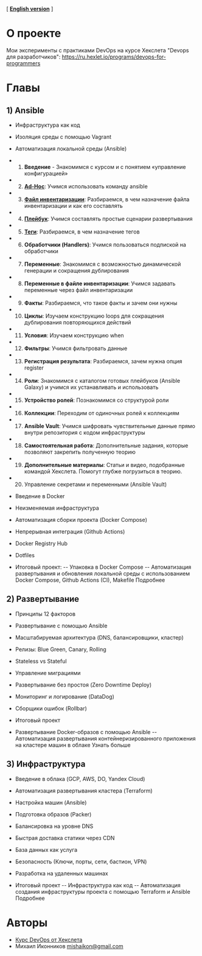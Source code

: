 [ **[English version](README_ENG.MD)** ]

# О проекте
Мои эксперименты с практиками DevOps на курсе Хекслета "Devops для разработчиков":
https://ru.hexlet.io/programs/devops-for-programmers

# Главы

## 1) Ansible
- Инфраструктура как код
- Изоляция среды с помощью Vagrant
- Автоматизация локальной среды (Ansible)
- 1. **Введение** - Знакомимся с курсом и с понятием «управление конфигурацией»
- 2. **[Ad-Hoc](ansible/2_adhoc/README.MD)**: Учимся использовать команду ansible
- 3. **[Файл инвентаризации](ansible/3_inventory_file/README.MD)**: Разбираемся, в чем назначение файла инвентаризации и как его составлять
- 4. **[Плейбук](ansible/4_palybook/README.MD)**: Учимся составлять простые сценарии развертывания
- 5. **[Теги](ansible/5_tags/README.MD)**: Разбираемся, в чем назначение тегов
- 6. **Обработчики (Handlers)**: Учимся пользоваться подпиской на обработчики
- 7. **Переменные**: Знакомимся с возможностью динамической генерации и сокращения дублирования
- 8. **Переменные в файле инвентаризации**: Учимся задавать переменные через файл инвентаризации
- 9. **Факты**: Разбираемся, что такое факты и зачем они нужны
- 10. **Циклы**: Изучаем конструкцию loops для сокращения дублирования повторяющихся действий
- 11. **Условия**: Изучаем конструкцию when
- 12. **Фильтры**: Учимся фильтровать данные
- 13. **Регистрация результата**: Разбираемся, зачем нужна опция register
- 14. **Роли**: Знакомимся с каталогом готовых плейбуков (Ansible Galaxy) и учимся их устанавливать и использовать
- 15. **Устройство ролей**: Познакомимся со структурой роли
- 16. **Коллекции**: Переходим от одиночных ролей к коллекциям
- 17. **Ansible Vault**: Учимся шифровать чувствительные данные прямо внутри репозитория с кодом инфраструктуры
- 18. **Самостоятельная работа**: Дополнительные задания, которые позволяют закрепить полученную теорию
- 19. **Дополнительные материалы**: Статьи и видео, подобранные командой Хекслета. Помогут глубже погрузиться в теорию.
- 20. Управление секретами и переменными (Ansible Vault)
- Введение в Docker
- Неизменяемая инфраструктура
- Автоматизация сборки проекта (Docker Compose)
- Непрерывная интеграция (Github Actions)
- Docker Registry Hub
- Dotfiles

- Итоговый проект:
  -- Упаковка в Docker Compose
  -- Автоматизация развертывания и обновления локальной среды с использованием Docker Compose, Github Actions (CI), Makefile Подробнее

## 2) Развертывание
- Принципы 12 факторов
- Развертывание с помощью Ansible
- Масштабируемая архитектура (DNS, балансировщики, кластер)
- Релизы: Blue Green, Canary, Rolling
- Stateless vs Stateful
- Управление миграциями
- Развертывание без простоя (Zero Downtime Deploy)
- Мониторинг и логирование (DataDog)
- Сборщики ошибок (Rollbar)

- Итоговый проект
- Развертывание Docker-образов с помощью Ansible
  -- Автоматизация развертывания контейнеризированного приложения на кластере машин в облаке Узнать больше

## 3) Инфраструктура
- Введение в облака (GCP, AWS, DO, Yandex Cloud)
- Автоматизация развертывания кластера (Terraform)
- Настройка машин (Ansible)
- Подготовка образов (Packer)
- Балансировка на уровне DNS
- Быстрая доставка статики через CDN
- База данных как услуга
- Безопасность (Ключи, порты, сети, бастион, VPN)
- Разработка на удаленных машинах

- Итоговый проект
  -- Инфраструктура как код
  -- Автоматизация создания инфраструктуры проекта с помощью Terraform и Ansible Подробнее

# Авторы
- [Курс DevOps от Хекслета](https://ru.hexlet.io/programs/devops-for-programmers)
- Михаил Иконников [mishaikon@gmail.com](mailto:mishaikon@gmail.com)
